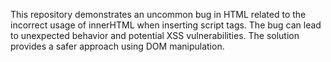 This repository demonstrates an uncommon bug in HTML related to the incorrect usage of innerHTML when inserting script tags.  The bug can lead to unexpected behavior and potential XSS vulnerabilities. The solution provides a safer approach using DOM manipulation.